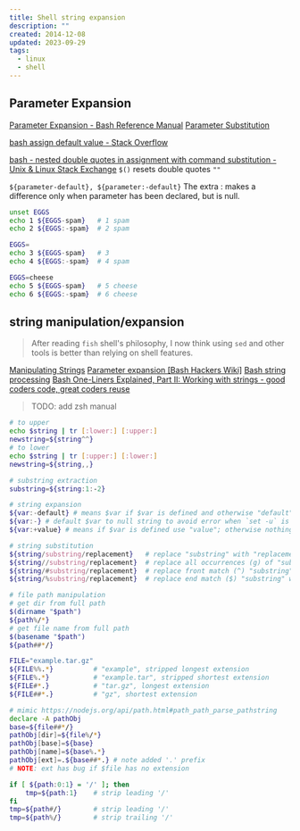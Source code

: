 ```yaml
---
title: Shell string expansion
description: ""
created: 2014-12-08
updated: 2023-09-29
tags:
  - linux
  - shell
---
```


## Parameter Expansion

[Parameter Expansion - Bash Reference Manual](http://www.gnu.org/software/bash/manual/bash.html#Shell-Parameter-Expansion)
[Parameter Substitution](https://tldp.org/LDP/abs/html/parameter-substitution.html)

[bash assign default value - Stack Overflow](https://stackoverflow.com/a/26899206)

[bash - nested double quotes in assignment with command substitution - Unix & Linux Stack Exchange](https://unix.stackexchange.com/questions/289574/nested-double-quotes-in-assignment-with-command-substitution) `$()` resets double quotes `""`

`${parameter-default}, ${parameter:-default}`
The extra : makes a difference only when parameter has been declared, but is null.

```bash
unset EGGS
echo 1 ${EGGS-spam}   # 1 spam
echo 2 ${EGGS:-spam}  # 2 spam

EGGS=
echo 3 ${EGGS-spam}   # 3
echo 4 ${EGGS:-spam}  # 4 spam

EGGS=cheese
echo 5 ${EGGS-spam}   # 5 cheese
echo 6 ${EGGS:-spam}  # 6 cheese
```

## string manipulation/expansion

> After reading `fish` shell's philosophy, I now think using `sed` and other tools is better than relying on shell features.

[Manipulating Strings](https://tldp.org/LDP/abs/html/string-manipulation.html)
[Parameter expansion [Bash Hackers Wiki]](https://wiki.bash-hackers.org/syntax/pe)
[Bash string processing](https://aty.sdsu.edu/bibliog/latex/debian/bash.html)
[Bash One-Liners Explained, Part II: Working with strings - good coders code, great coders reuse](http://www.catonmat.net/blog/bash-one-liners-explained-part-two/)

> TODO: add zsh manual

```sh
# to upper
echo $string | tr [:lower:] [:upper:]
newstring=${string^^}
# to lower
echo $string | tr [:upper:] [:lower:]
newstring=${string,,}

# substring extraction
substring=${string:1:-2}

# string expansion
${var:-default} # means $var if $var is defined and otherwise "default"
${var:-} # default $var to null string to avoid error when `set -u` is used
${var:+value} # means if $var is defined use "value"; otherwise nothing

# string substitution
${string/substring/replacement}   # replace "substring" with "replacement"
${string//substring/replacement}  # replace all occurrences (g) of "substring" with "replacement"
${string/#substring/replacement}  # replace front match (^) "substring" with "replacement"
${string/%substring/replacement}  # replace end match ($) "substring" with "replacement"

# file path manipulation
# get dir from full path
$(dirname "$path")
${path%/*}
# get file name from full path
$(basename "$path")
${path##*/}

FILE="example.tar.gz"
${FILE%%.*}          # "example", stripped longest extension
${FILE%.*}           # "example.tar", stripped shortest extension
${FILE#*.}           # "tar.gz", longest extension
${FILE##*.}          # "gz", shortest extension

# mimic https://nodejs.org/api/path.html#path_path_parse_pathstring
declare -A pathObj
base=${file##*/}
pathObj[dir]=${file%/*}
pathObj[base]=${base}
pathObj[name]=${base%.*}
pathObj[ext]=.${base##*.} # note added '.' prefix
# NOTE: ext has bug if $file has no extension

if [ ${path:0:1} = '/' ]; then
    tmp=${path:1}    # strip leading '/'
fi
tmp=${path#/}        # strip leading '/'
tmp=${path%/}        # strip trailing '/'
```
